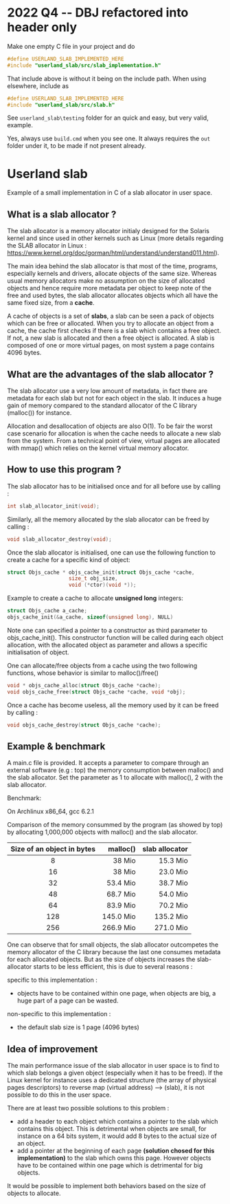 # 2022 Q4 -- DBJ refactored into header only

Make one empty C file in your project and do

```c
#define USERLAND_SLAB_IMPLEMENTED_HERE
#include "userland_slab/src/slab_implementation.h"
```
That include above is without it being on the include path.
When using elsewhere, include as
```c
#define USERLAND_SLAB_IMPLEMENTED_HERE
#include "userland_slab/src/slab.h"
```

See `userland_slab\testing` folder for an quick and easy, but very valid, example.

Yes, always use `build.cmd` when you see one. It always requires the `out` folder under it, to be made if not present already.

# Userland slab
Example of a small implementation in C of a slab allocator in user space.

## What is a slab allocator ?
The slab allocator is a memory allocator initialy designed for the Solaris kernel and since used in other kernels such as Linux (more details regarding the SLAB allocator in Linux : https://www.kernel.org/doc/gorman/html/understand/understand011.html).

The main idea behind the slab allocator is that most of the time, programs, especially kernels and drivers, allocate objects of the same size. 
Whereas usual memory allocators make no assumption on the size of allocated objects and hence require more metadata per object to keep note of the free and used bytes, the slab allocator allocates objects which all have the same fixed size, from a **cache**.

A cache of objects is a set of **slabs**, a slab can be seen a pack of objects which can be free or allocated. When you try to allocate an object from a cache, the cache first checks if there is a slab which contains a free object. If not, a new slab is allocated and then a free object is allocated.
A slab is composed of one or more virtual pages, on most system a page contains 4096 bytes.

## What are the advantages of the slab allocator ?
The slab allocator use a very low amount of metadata, in fact there are metadata for each slab but not for each object in the slab. It induces a huge gain of memory compared to the standard allocator of the C library (malloc()) for instance.

Allocation and desallocation of objects are also O(1). To be fair the worst case scenario for allocation is when the cache needs to allocate a new slab from the system. From a technical point of view, virtual pages are allocated with mmap() which relies on the kernel virtual memory allocator.


## How to use this program ?

The slab allocator has to be initialised once and for all before use by calling :
```c
int slab_allocator_init(void);
```

Similarly, all the memory allocated by the slab allocator can be freed by calling :
```c
void slab_allocator_destroy(void);
```

Once the slab allocator is initialised, one can use the following function to create a cache for a specific kind of object:
```c
struct Objs_cache * objs_cache_init(struct Objs_cache *cache,
				    size_t obj_size,
				    void (*ctor)(void *));
```

Example to create a cache to allocate **unsigned long** integers:
```c
struct Objs_cache a_cache;
objs_cache_init(&a_cache, sizeof(unsigned long), NULL)
```

Note one can specified a pointer to a constructor as third parameter to objs\_cache\_init(). This constructor function will be called during each object allocation, with the allocated object as parameter and allows a specific initialisation of object.

One can allocate/free objects from a cache using the two following functions, whose behavior is similar to malloc()/free()
```c
void * objs_cache_alloc(struct Objs_cache *cache);
void objs_cache_free(struct Objs_cache *cache, void *obj);
```

Once a cache has become useless, all the memory used by it can be freed by calling :
```c
void objs_cache_destroy(struct Objs_cache *cache);
```

## Example & benchmark

A main.c file is provided. It accepts a parameter to compare through an external software (e.g : top) the memory consumption between malloc() and the slab allocator.
Set the parameter as 1 to allocate with malloc(), 2 with the slab allocator.

Benchmark: 

On Archlinux x86_64, gcc 6.2.1<br>

Comparison of the memory consummed by the program (as showed by top) by allocating 1,000,000 objects with malloc() and the slab allocator.

|Size of an object in bytes|malloc()|slab allocator|
|:--------------------------:|--------:|--------------:|
| 8 | 38 Mio | 15.3 Mio|
| 16 | 38 Mio | 23.0 Mio |
| 32 | 53.4 Mio | 38.7 Mio |
| 48 | 68.7 Mio | 54.0 Mio |
| 64 | 83.9 Mio | 70.2 Mio |
| 128 | 145.0 Mio | 135.2 Mio |
| 256 | 266.9 Mio | 271.0 Mio |

One can observe that for small objects, the slab allocator outcompetes the memory allocator of the C library because the last one consumes metadata for each allocated objects. But as the size of objects increases the slab-allocator starts to be less efficient, this is due to several reasons :

specific to this implementation :
* objects have to be contained within one page, when objects are big, a huge part of a page can be wasted.

non-specific to this implementation :
* the default slab size is 1 page (4096 bytes) 

## Idea of improvement

The main performance issue of the slab allocator in user space is to find to which slab belongs a given object (especially when it has to be freed). If the Linux kernel for instance uses a dedicated structure (the array of physical pages descriptors) to reverse map (virtual address) --> (slab), it is not possible to do this in the user space.

There are at least two possible solutions to this problem :
* add a header to each object which contains a pointer to the slab which contains this object. This is detrimental when objects are small, for instance on a 64 bits system, it would add 8 bytes to the actual size of an object.
* add a pointer at the beginning of each page **(solution chosed for this implementation)** to the slab which owns this page. However objects have to be contained within one page which is detrimental for big objects.

It would be possible to implement both behaviors based on the size of objects to allocate.



